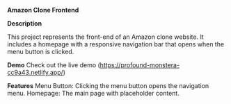 **Amazon Clone Frontend**

**Description**

This project represents the front-end of an Amazon clone website. It includes a homepage with a responsive navigation bar that opens when the menu button is clicked.

**Demo**
Check out the live demo (https://profound-monstera-cc9a43.netlify.app/)

**Features**
Menu Button: Clicking the menu button opens the navigation menu.
Homepage: The main page with placeholder content.

